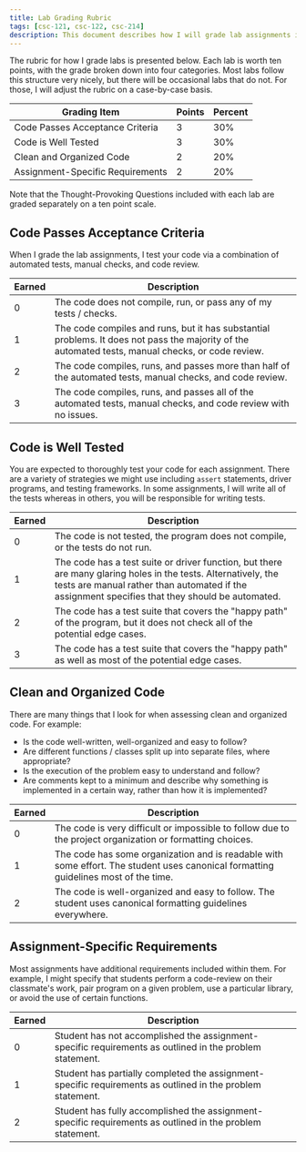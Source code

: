 ```yaml
---
title: Lab Grading Rubric
tags: [csc-121, csc-122, csc-214]
description: This document describes how I will grade lab assignments in the course.
---
```


The rubric for how I grade labs is presented below. Each lab is worth ten points, with the grade broken down into four categories. Most labs follow this structure very nicely, but there will be occasional labs that do not. For those, I will adjust the rubric on a case-by-case basis.

| Grading Item | Points | Percent |
| ---- | ---- | ---- |
| Code Passes Acceptance Criteria | 3 | 30% |
| Code is Well Tested | 3 | 30% |
| Clean and Organized Code | 2 | 20% |
| Assignment-Specific Requirements | 2 | 20% |

Note that the Thought-Provoking Questions included with each lab are graded separately on a ten point scale.

## Code Passes Acceptance Criteria

When I grade the lab assignments, I test your code via a combination of automated tests, manual checks, and code review.

| Earned | Description |
|--------|-----------|
| 0 | The code does not compile, run, or pass any of my tests / checks. |
| 1 | The code compiles and runs, but it has substantial problems. It does not pass the majority of the automated tests, manual checks, or code review. |
| 2 | The code compiles, runs, and passes more than half of the automated tests, manual checks, and code review. |
| 3 | The code compiles, runs, and passes all of the automated tests, manual checks, and code review with no issues. |

## Code is Well Tested

You are expected to thoroughly test your code for each assignment. There are a variety of strategies we might use including `assert` statements, driver programs, and testing frameworks. In some assignments, I will write all of the tests whereas in others, you will be responsible for writing tests.

| Earned | Description |
|--------|-------------|
| 0 | The code is not tested, the program does not compile, or the tests do not run. |
| 1 | The code has a test suite or driver function, but there are many glaring holes in the tests. Alternatively, the tests are manual rather than automated if the assignment specifies that they should be automated. |
| 2 | The code has a test suite that covers the "happy path" of the program, but it does not check all of the potential edge cases. |
| 3 | The code has a test suite that covers the "happy path" as well as most of the potential edge cases. |

## Clean and Organized Code

There are many things that I look for when assessing clean and organized code. For example:

* Is the code well-written, well-organized and easy to follow?
* Are different functions / classes split up into separate files, where appropriate?
* Is the execution of the problem easy to understand and follow?
* Are comments kept to a minimum and describe why something is implemented in a certain way, rather than how it is implemented?

| Earned | Description |
|--------|-------------|
| 0 | The code is very difficult or impossible to follow due to the project organization or formatting choices. |
| 1 | The code has some organization and is readable with some effort. The student uses canonical formatting guidelines most of the time. |
| 2 | The code is well-organized and easy to follow. The student uses canonical formatting guidelines everywhere. |

## Assignment-Specific Requirements

Most assignments have additional requirements included within them. For example, I might specify that students perform a code-review on their classmate's work, pair program on a given problem, use a particular library, or avoid the use of certain functions.

| Earned | Description |
|--------|-------------|
| 0 | Student has not accomplished the assignment-specific requirements as outlined in the problem statement. |
| 1 | Student has partially completed the assignment-specific requirements as outlined in the problem statement. |
| 2 | Student has fully accomplished the assignment-specific requirements as outlined in the problem statement. |
